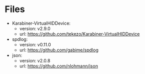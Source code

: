 # Files

* Karabiner-VirtualHIDDevice:
  * version: v2.9.0
  * url: https://github.com/tekezo/Karabiner-VirtualHIDDevice
* spdlog:
  * version: v0.11.0
  * url: https://github.com/gabime/spdlog
* json:
  * version: v2.0.8
  * url: https://github.com/nlohmann/json

